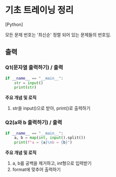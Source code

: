 # 기초 트레이닝 정리

[Python] 

모든 문제 번호는 '최신순' 정렬 되어 있는 문제들의 번호임.

## 출력

### Q1(문자열 출력하기) / 출력
```Python
if __name__ == "__main__":
    str = input()
    print(str)
```
**주요 개념 및 로직**
1. str을 input()으로 받아, print()로 출력하기

### Q2(a와 b 출력하기) / 출력
```Python
if __name__ == "__main__":
    a, b = map(int, input().split())
    print(f"a = {a}\nb = {b}")
```
**주요 개념 및 로직**
1. a, b를 공백을 제거하고, int형으로 입력받기
2. format에 맞추어 출력하기
